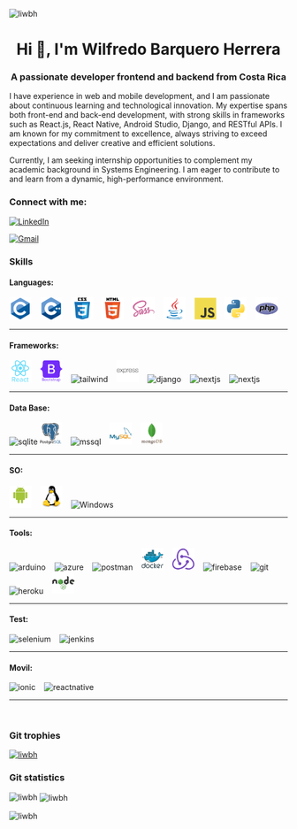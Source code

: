 <p align="left"> <img src="https://komarev.com/ghpvc/?username=liwbh&label=Profile%20views&color=0e75b6&style=flat" alt="liwbh" /> </p>

<h1 align="center">Hi 👋, I'm Wilfredo Barquero Herrera</h1>

<h3 align="center">A passionate  developer frontend and backend from Costa Rica</h3>
<p align="left">
  I have experience in web and mobile development, and I am passionate about continuous learning and technological innovation. My expertise spans both front-end and back-end development, with strong skills in frameworks   such as React.js, React Native, Android Studio, Django, and RESTful APIs. I am known for my commitment to excellence, always striving to exceed expectations and deliver creative and efficient solutions.

  Currently, I am seeking internship opportunities to complement my academic background in Systems Engineering. I am eager to contribute to and learn from a dynamic, high-performance environment.
</p>


<h3 align="left">Connect with me:</h3>
<p align="left">

  [![LinkedIn](https://img.shields.io/badge/linkedin-%230077B5.svg?style=for-the-badge&logo=linkedin&logoColor=white)](https://www.linkedin.com/in/wilfredo-barquero-herrera-17bb29258)

  [![Gmail](https://img.shields.io/badge/Gmail-D14836?style=for-the-badge&logo=gmail&logoColor=white)](mailto:wilfredo.barquero.herrera@gmail.com)

</p>

<h3 align="left">Skills</h3>

<h4 align="left">Languages:</h4>
<p align="left">
  <img src="https://raw.githubusercontent.com/devicons/devicon/master/icons/c/c-original.svg" alt="c" width="40" height="40"/> &nbsp;&nbsp;
  <img src="https://raw.githubusercontent.com/devicons/devicon/master/icons/cplusplus/cplusplus-original.svg" alt="cplusplus" width="40" height="40"/> &nbsp;&nbsp;
  <img src="https://raw.githubusercontent.com/devicons/devicon/master/icons/css3/css3-original-wordmark.svg" alt="css3" width="40" height="40"/> &nbsp;&nbsp;
  <img src="https://raw.githubusercontent.com/devicons/devicon/master/icons/html5/html5-original-wordmark.svg" alt="html5" width="40" height="40"/> &nbsp;&nbsp;
  <img src="https://raw.githubusercontent.com/devicons/devicon/master/icons/sass/sass-original.svg" alt="sass" width="40" height="40"/> &nbsp;&nbsp;
  <img src="https://raw.githubusercontent.com/devicons/devicon/master/icons/java/java-original.svg" alt="java" width="40" height="40"/> &nbsp;&nbsp;
  <img src="https://raw.githubusercontent.com/devicons/devicon/master/icons/javascript/javascript-original.svg" alt="javascript" width="40" height="40"/> &nbsp;&nbsp;
  <img src="https://raw.githubusercontent.com/devicons/devicon/master/icons/python/python-original.svg" alt="python" width="40" height="40"/> &nbsp;&nbsp;
  <img src="https://raw.githubusercontent.com/devicons/devicon/master/icons/php/php-original.svg" alt="php" width="40" height="40"/> &nbsp;&nbsp;
</p>
<hr/>

<h4 align="left">Frameworks:</h4>
<p align="left">
  <img src="https://raw.githubusercontent.com/devicons/devicon/master/icons/react/react-original-wordmark.svg" alt="react" width="40" height="40"/> &nbsp;&nbsp;
  <img src="https://raw.githubusercontent.com/devicons/devicon/master/icons/bootstrap/bootstrap-plain-wordmark.svg" alt="bootstrap" width="40" height="40"/> &nbsp;&nbsp;
  <img src="https://www.vectorlogo.zone/logos/tailwindcss/tailwindcss-icon.svg" alt="tailwind" width="40" height="40"/> &nbsp;&nbsp;
  <img src="https://raw.githubusercontent.com/devicons/devicon/master/icons/express/express-original-wordmark.svg" alt="express" width="40" height="40"/> &nbsp;&nbsp;
  <img src="https://cdn.worldvectorlogo.com/logos/django.svg" alt="django" width="40" height="40"/> &nbsp;&nbsp;
  <img src="https://cdn.worldvectorlogo.com/logos/nextjs-2.svg" alt="nextjs" width="40" height="40"/> &nbsp;&nbsp;
  <img src="https://img.shields.io/badge/FastAPI-009688?logo=fastapi&logoColor=fff&style=for-the-badge" alt="nextjs" width="100" height="40"/> &nbsp;&nbsp;
</p>
<hr/>

<h4 align="left">Data Base:</h4>
<p align="left">
 <img src="https://www.vectorlogo.zone/logos/sqlite/sqlite-icon.svg" alt="sqlite" width="40" height="40"/>
 <img src="https://raw.githubusercontent.com/devicons/devicon/master/icons/postgresql/postgresql-original-wordmark.svg" alt="postgresql" width="40" height="40"/> &nbsp;&nbsp;
 <img src="https://www.svgrepo.com/show/303229/microsoft-sql-server-logo.svg" alt="mssql" width="40" height="40"/> &nbsp;&nbsp;
 <img src="https://raw.githubusercontent.com/devicons/devicon/master/icons/mysql/mysql-original-wordmark.svg" alt="mysql" width="40" height="40"/> &nbsp;&nbsp;
  <img src="https://raw.githubusercontent.com/devicons/devicon/master/icons/mongodb/mongodb-original-wordmark.svg" alt="mongodb" width="40" height="40"/> &nbsp;&nbsp;
</p>
<hr/>

<h4 align="left">SO:</h4>
<p align="left">
 <img src="https://raw.githubusercontent.com/devicons/devicon/master/icons/android/android-original-wordmark.svg" alt="android" width="40" height="40"/> &nbsp;&nbsp;
 <img src="https://raw.githubusercontent.com/devicons/devicon/master/icons/linux/linux-original.svg" alt="linux" width="40" height="40"/>  &nbsp;&nbsp;
 <img src="https://img.shields.io/badge/Windows-0078D6?style=for-the-badge&logo=windows&logoColor=white" alt="Windows" width="100" height="40"/>  &nbsp;&nbsp;

  	
</p>
<hr/>

<h4 align="left">Tools:</h4>
<p align="left">
 <img src="https://cdn.worldvectorlogo.com/logos/arduino-1.svg" alt="arduino" width="40" height="40"/>  &nbsp;&nbsp;
 <img src="https://www.vectorlogo.zone/logos/microsoft_azure/microsoft_azure-icon.svg" alt="azure" width="40" height="40"/>  &nbsp;&nbsp;
 <img src="https://www.vectorlogo.zone/logos/getpostman/getpostman-icon.svg" alt="postman" width="40" height="40"/>  &nbsp;&nbsp;
 <img src="https://raw.githubusercontent.com/devicons/devicon/master/icons/docker/docker-original-wordmark.svg" alt="docker" width="40" height="40"/>  &nbsp;&nbsp;
 <img src="https://raw.githubusercontent.com/devicons/devicon/master/icons/redux/redux-original.svg" alt="redux" width="40" height="40"/>  &nbsp;&nbsp;
 <img src="https://www.vectorlogo.zone/logos/firebase/firebase-icon.svg" alt="firebase" width="40" height="40"/>  &nbsp;&nbsp;
 <img src="https://www.vectorlogo.zone/logos/git-scm/git-scm-icon.svg" alt="git" width="40" height="40"/>  &nbsp;&nbsp;
 <img src="https://www.vectorlogo.zone/logos/heroku/heroku-icon.svg" alt="heroku" width="40" height="40"/>  &nbsp;&nbsp;
 <img src="https://raw.githubusercontent.com/devicons/devicon/master/icons/nodejs/nodejs-original-wordmark.svg" alt="nodejs" width="40" height="40"/> &nbsp;&nbsp;
</p>
<hr/>

<h4 align="left">Test:</h4>
<p align="left">
  <img src="https://raw.githubusercontent.com/detain/svg-logos/780f25886640cef088af994181646db2f6b1a3f8/svg/selenium-logo.svg" alt="selenium" width="40" height="40"/> &nbsp;&nbsp;
  <img src="https://www.vectorlogo.zone/logos/jenkins/jenkins-icon.svg" alt="jenkins" width="40" height="40"/> &nbsp;&nbsp;
</p>
<hr/>

<h4 align="left">Movil:</h4>
<p align="left">
  <img src="https://upload.wikimedia.org/wikipedia/commons/d/d1/Ionic_Logo.svg" alt="ionic" width="40" height="40"/>  &nbsp;&nbsp;
  <img src="https://reactnative.dev/img/header_logo.svg" alt="reactnative" width="40" height="40"/>  &nbsp;&nbsp;
</p>
<hr/>
<br/>

<h3 align="left">Git trophies</h3>
<p align="left"> <a href="https://github.com/ryo-ma/github-profile-trophy"><img src="https://github-profile-trophy.vercel.app/?username=liwbh" alt="liwbh" /></a> </p>


<h3 align="left">Git statistics</h3>

<p><img align="left" src="https://github-readme-stats.vercel.app/api/top-langs?username=liwbh&show_icons=true&locale=en&layout=compact" alt="liwbh" /></p>

<p>&nbsp;<img align="center" src="https://github-readme-stats.vercel.app/api?username=liwbh&show_icons=true&locale=en" alt="liwbh" /></p>

<p><img align="center" src="https://github-readme-streak-stats.herokuapp.com/?user=liwbh&" alt="liwbh" /></p>


 


 

 






 
 









